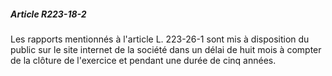 ##### Article R223-18-2

Les rapports mentionnés à l'article L. 223-26-1 sont mis à disposition du public sur le site internet de la société dans un délai de huit mois à compter de la clôture de l'exercice et pendant une durée de cinq années.

